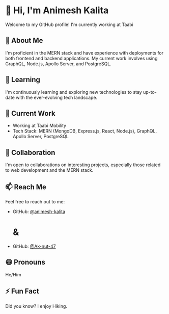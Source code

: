 # 👋 Hi, I'm Animesh Kalita

Welcome to my GitHub profile! I'm currently working at Taabi

## 👀 About Me

I'm proficient in the MERN stack and have experience with deployments for both frontend and backend applications. My current work involves using GraphQL, Node.js, Apollo Server, and PostgreSQL.

## 🌱 Learning

I'm continuously learning and exploring new technologies to stay up-to-date with the ever-evolving tech landscape.

## 💼 Current Work

- Working at Taabi Mobility 
- Tech Stack: MERN (MongoDB, Express.js, React, Node.js), GraphQL, Apollo Server, PostgreSQL

## 💞️ Collaboration

I'm open to collaborations on interesting projects, especially those related to web development and the MERN stack.

## 📫 Reach Me

Feel free to reach out to me:
- GitHub: [@animesh-kalita](https://github.com/animesh-kalita)
  # &
- GitHub: [@Ak-nut-47](https://github.com/Ak-nut-47)

## 😄 Pronouns

He/Him

## ⚡ Fun Fact

Did you know? I enjoy Hiking.

<!-- Feel free to customize and add more sections as needed! -->
